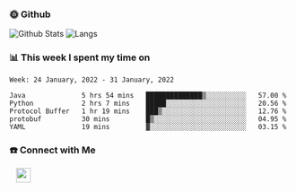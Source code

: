 

<h3> 🌞 Github</h3>

![Github Stats](https://github-readme-stats-beta-lovat.vercel.app/api?username=QiuYukang&count_private=true&show_icons=true&hide=stars)
![Langs](https://github-readme-stats-beta-lovat.vercel.app/api/top-langs/?username=QiuYukang&count_private=true&layout=compact)

<h3> 📊 This week I spent my time on</h3>

<!--START_SECTION:waka-->
```text
Week: 24 January, 2022 - 31 January, 2022

Java              5 hrs 54 mins   ██████████████▒░░░░░░░░░░   57.00 % 
Python            2 hrs 7 mins    █████░░░░░░░░░░░░░░░░░░░░   20.56 % 
Protocol Buffer   1 hr 19 mins    ███▒░░░░░░░░░░░░░░░░░░░░░   12.76 % 
protobuf          30 mins         █▒░░░░░░░░░░░░░░░░░░░░░░░   04.95 % 
YAML              19 mins         ▓░░░░░░░░░░░░░░░░░░░░░░░░   03.15 % 
```
<!--END_SECTION:waka-->

<!--
<h3>🛠 Tech Stack</h3>

- 💻 &nbsp; Java | C | Matlab | C++ | Python
- 🌐 &nbsp; HTML | CSS | JavaScript | Bootstrap
- 🛢  &nbsp; MySQL | Redis
- 🔧 &nbsp; NS-3 | Git | Markdown
-->

<h3> ☎️ Connect with Me </h3>
&nbsp;&nbsp;
<a href="mailto:b612n@qq.com">
  <img href="mailto:b612n@qq.com" align="center" width="26px" src="https://github.com/TheDudeThatCode/TheDudeThatCode/blob/master/Assets/Gmail.svg" />
</a>
